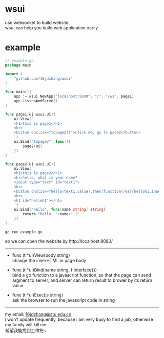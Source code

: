  wsui
===
use websocket to build website.<br>
wsui can help you build web application earily.

# example
```Go
// example.go
package main

import (
	"github.com/16jdzhang/wsui"
)

func main(){
	app := wsui.NewApp("localhost:8080", "/", "/ws", page1)
	app.ListenAndServe()
}

func page1(ui wsui.UI){
	ui.View(`
	<h1>this is page1</h1>
	<br>
	<button onclick="topage2()">click me, go to page2</button>
	`)
	ui.Bind("topage2", func(){
		page2(ui)
	})
}

func page2(ui wsui.UI){
	ui.View(`
	<h1>this is page2</h1>
	<br>hello, what is your name?
	<input type="text" id="text1">
	<br>
	<button onclick="hello(text1.value).then(function(res){helloh1.innerHTML = res;})">click me, </button>
	<br>
	<h1 id="helloh1"></h1>
	`)
	ui.Bind("hello", func(name string) string{
		return "hello, "+name+" !"
	})
}
```
	go run example.go
so we can open the website by http://localhost:8080/

--------

* func (t *ui)View(body string)<br>
change the innerHTML in page body

* func (t *ui)Bind(name string, f interface{})<br>
bind a go function to a javascript function, so that the page can send argment to server, and server can return result to brower by its return value

* func (t *ui)Exec(js string)<br>
ask the browser to run the javascript code in string

-----------
my email: 16jdzhang@stu.edu.cn<br>
i won't update frequently, because i am very busy to find a job, otherwise my family will kill me.<br>
希望我能找到工作把~